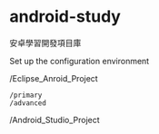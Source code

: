 android-study
=============

安卓學習開發項目庫

Set up the configuration environment

/Eclipse_Anroid_Project

	/primary
	/advanced

/Android_Studio_Project



